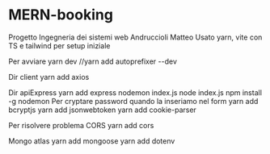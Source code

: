# MERN-booking
Progetto Ingegneria dei sistemi web
Andruccioli Matteo
Usato yarn, vite con TS e tailwind per setup iniziale

Per avviare yarn dev 
//yarn add autoprefixer --dev

Dir client
yarn add axios

Dir apiExpress
yarn add express
nodemon index.js
node index.js
npm install -g nodemon 
Per cryptare password quando la inseriamo nel form
yarn add bcryptjs
yarn add jsonwebtoken
yarn add cookie-parser

Per risolvere problema CORS
yarn add cors

Mongo atlas
yarn add mongoose
yarn add dotenv
